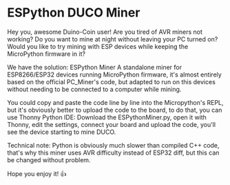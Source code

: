# ESPython DUCO Miner
Hey you, awesome Duino-Coin user!
Are you tired of AVR miners not working? Do you want to mine at night without leaving your PC turned on? Would you like to try mining with ESP devices while keeping the MicroPython firmware in it?

We have the solution: ESPython Miner
A standalone miner for ESP8266/ESP32 devices running MicroPython firmware, it's almost entirely based on the official PC_Miner's code, but adapted to run on this devices without needing to be connected to a computer while mining.

You could copy and paste the code line by line into the Micropython's REPL, but it's obviously better to upload the code to the board, to do that, you can use Thonny Python IDE: Download the ESPythonMiner.py, open it with Thonny, edit the settings, connect your board and upload the code, you'll see the device starting to mine DUCO.

Technical note: Python is obviously much slower than compiled C++ code, that's why this miner uses AVR difficulty instead of ESP32 diff, but this can be changed without problem.

Hope you enjoy it! 👍
